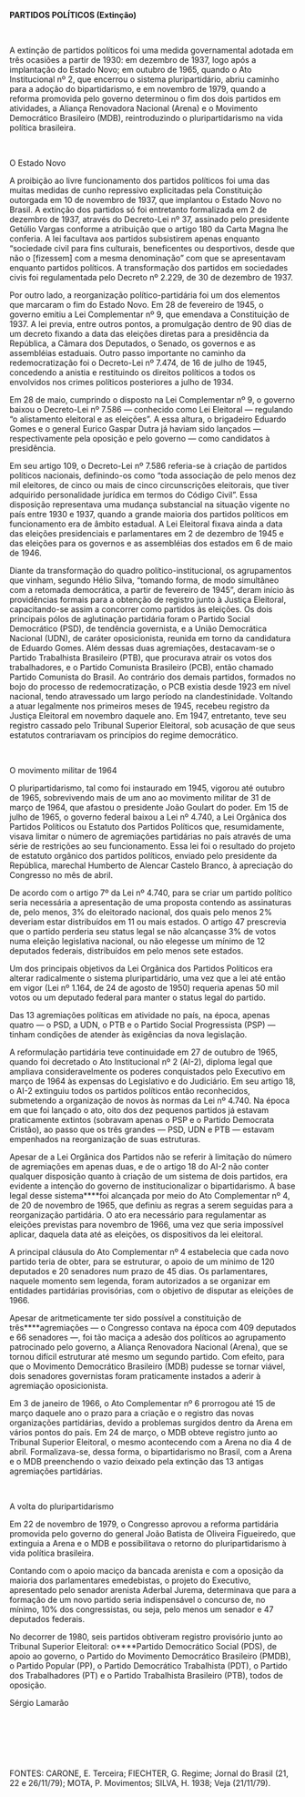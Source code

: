 **PARTIDOS POLÍTICOS (Extinção)**

 

A extinção de partidos políticos foi uma medida governamental adotada em
três ocasiões a partir de 1930: em dezembro de 1937, logo após a
implantação do Estado Novo; em outubro de 1965, quando o Ato
Institucional nº 2, que encerrou o sistema pluripartidário, abriu
caminho para a adoção do bipartidarismo, e em novembro de 1979, quando a
reforma promovida pelo governo determinou o fim dos dois partidos em
atividades, a Aliança Renovadora Nacional (Arena) e o Movimento
Democrático Brasileiro (MDB), reintroduzindo o pluripartidarismo na vida
política brasileira.

 

O Estado Novo

A proibição ao livre funcionamento dos partidos políticos foi uma das
muitas medidas de cunho repressivo explicitadas pela Constituição
outorgada em 10 de novembro de 1937, que implantou o Estado Novo no
Brasil. A extinção dos partidos só foi entretanto formalizada em 2 de
dezembro de 1937, através do Decreto-Lei nº 37, assinado pelo presidente
Getúlio Vargas conforme a atribuição que o artigo 180 da Carta Magna lhe
conferia. A lei facultava aos partidos subsistirem apenas enquanto
“sociedade civil para fins culturais, beneficentes ou desportivos, desde
que não o [fizessem] com a mesma denominação” com que se apresentavam
enquanto partidos políticos. A transformação dos partidos em sociedades
civis foi regulamentada pelo Decreto nº 2.229, de 30 de dezembro de
1937.

Por outro lado, a reorganização político-partidária foi um dos elementos
que marcaram o fim do Estado Novo. Em 28 de fevereiro de 1945, o governo
emitiu a Lei Complementar nº 9, que emendava a Constituição de 1937. A
lei previa, entre outros pontos, a promulgação dentro de 90 dias de um
decreto fixando a data das eleições diretas para a presidência da
República, a Câmara dos Deputados, o Senado, os governos e as
assembléias estaduais. Outro passo importante no caminho da
redemocratização foi o Decreto-Lei nº 7.474, de 16 de julho de 1945,
concedendo a anistia e restituindo os direitos políticos a todos os
envolvidos nos crimes políticos posteriores a julho de 1934.

Em 28 de maio, cumprindo o disposto na Lei Complementar nº 9, o governo
baixou o Decreto-Lei nº 7.586 — conhecido como Lei Eleitoral — regulando
“o alistamento eleitoral e as eleições”. A essa altura, o brigadeiro
Eduardo Gomes e o general Eurico Gaspar Dutra já haviam sido lançados —
respectivamente pela oposição e pelo governo — como candidatos à
presidência.

Em seu artigo 109, o Decreto-Lei nº 7.586 referia-se à criação de
partidos políticos nacionais, definindo-os como “toda associação de pelo
menos dez mil eleitores, de cinco ou mais de cinco circunscrições
eleitorais, que tiver adquirido personalidade jurídica em termos do
Código Civil”. Essa disposição representava uma mudança substancial na
situação vigente no país entre 1930 e 1937, quando a grande maioria dos
partidos políticos em funcionamento era de âmbito estadual. A Lei
Eleitoral fixava ainda a data das eleições presidenciais e parlamentares
em 2 de dezembro de 1945 e das eleições para os governos e as
assembléias dos estados em 6 de maio de 1946.

Diante da transformação do quadro político-institucional, os
agrupamentos que vinham, segundo Hélio Silva, “tomando forma, de modo
simultâneo com a retomada democrática, a partir de fevereiro de 1945”,
deram início às providências formais para a obtenção de registro junto à
Justiça Eleitoral, capacitando-se assim a concorrer como partidos às
eleições. Os dois principais pólos de aglutinação partidária foram o
Partido Social Democrático (PSD), de tendência governista, e a União
Democrática Nacional (UDN), de caráter oposicionista, reunida em torno
da candidatura de Eduardo Gomes. Além dessas duas agremiações,
destacavam-se o Partido Trabalhista Brasileiro (PTB), que procurava
atrair os votos dos trabalhadores, e o Partido Comunista Brasileiro
(PCB), então chamado Partido Comunista do Brasil. Ao contrário dos
demais partidos, formados no bojo do processo de redemocratização, o PCB
existia desde 1923 em nível nacional, tendo atravessado um largo período
na clandestinidade. Voltando a atuar legalmente nos primeiros meses de
1945, recebeu registro da Justiça Eleitoral em novembro daquele ano. Em
1947, entretanto, teve seu registro cassado pelo Tribunal Superior
Eleitoral, sob acusação de que seus estatutos contrariavam os princípios
do regime democrático.

 

O movimento militar de 1964

O pluripartidarismo, tal como foi instaurado em 1945, vigorou até
outubro de 1965, sobrevivendo mais de um ano ao movimento militar de 31
de março de 1964, que afastou o presidente João Goulart do poder. Em 15
de julho de 1965, o governo federal baixou a Lei nº 4.740, a Lei
Orgânica dos Partidos Políticos ou Estatuto dos Partidos Políticos que,
resumidamente, visava limitar o número de agremiações partidárias no
país através de uma série de restrições ao seu funcionamento. Essa lei
foi o resultado do projeto de estatuto orgânico dos partidos políticos,
enviado pelo presidente da República, marechal Humberto de Alencar
Castelo Branco, à apreciação do Congresso no mês de abril.

De acordo com o artigo 7º da Lei nº 4.740, para se criar um partido
político seria necessária a apresentação de uma proposta contendo as
assinaturas de, pelo menos, 3% do eleitorado nacional, dos quais pelo
menos 2% deveriam estar distribuídos em 11 ou mais estados. O artigo 47
prescrevia que o partido perderia seu status legal se não alcançasse 3%
de votos numa eleição legislativa nacional, ou não elegesse um mínimo de
12 deputados federais, distribuídos em pelo menos sete estados.

Um dos principais objetivos da Lei Orgânica dos Partidos Políticos era
alterar radicalmente o sistema pluripartidário, uma vez que a lei até
então em vigor (Lei nº 1.164, de 24 de agosto de 1950) requeria apenas
50 mil votos ou um deputado federal para manter o status legal do
partido.

Das 13 agremiações políticas em atividade no país, na época, apenas
quatro — o PSD, a UDN, o PTB e o Partido Social Progressista (PSP) —
tinham condições de atender às exigências da nova legislação.

A reformulação partidária teve continuidade em 27 de outubro de 1965,
quando foi decretado o Ato Institucional nº 2 (AI-2), diploma legal que
ampliava consideravelmente os poderes conquistados pelo Executivo em
março de 1964 às expensas do Legislativo e do Judiciário. Em seu artigo
18, o AI-2 extinguiu todos os partidos políticos então reconhecidos,
submetendo a organização de novos às normas da Lei nº 4.740. Na época em
que foi lançado o ato, oito dos dez pequenos partidos já estavam
praticamente extintos (sobravam apenas o PSP e o Partido Democrata
Cristão), ao passo que os três grandes — PSD, UDN e PTB — estavam
empenhados na reorganização de suas estruturas.

Apesar de a Lei Orgânica dos Partidos não se referir à limitação do
número de agremiações em apenas duas, e de o artigo 18 do AI-2 não
conter qualquer disposição quanto à criação de um sistema de dois
partidos, era evidente a intenção do governo de institucionalizar o
bipartidarismo. A base legal desse sistema****foi alcançada por meio do
Ato Complementar nº 4, de 20 de novembro de 1965, que definiu as regras
a serem seguidas para a reorganização partidária. O ato era necessário
para regulamentar as eleições previstas para novembro de 1966, uma vez
que seria impossível aplicar, daquela data até as eleições, os
dispositivos da lei eleitoral.

A principal cláusula do Ato Complementar nº 4 estabelecia que cada novo
partido teria de obter, para se estruturar, o apoio de um mínimo de 120
deputados e 20 senadores num prazo de 45 dias. Os parlamentares, naquele
momento sem legenda, foram autorizados a se organizar em entidades
partidárias provisórias, com o objetivo de disputar as eleições de 1966.

Apesar de aritmeticamente ter sido possível a constituição de
três****agremiações — o Congresso contava na época com 409 deputados e
66 senadores —, foi tão maciça a adesão dos políticos ao agrupamento
patrocinado pelo governo, a Aliança Renovadora Nacional (Arena), que se
tornou difícil estruturar até mesmo um segundo partido. Com efeito, para
que o Movimento Democrático Brasileiro (MDB) pudesse se tornar viável,
dois senadores governistas foram praticamente instados a aderir à
agremiação oposicionista.

Em 3 de janeiro de 1966, o Ato Complementar nº 6 prorrogou até 15 de
março daquele ano o prazo para a criação e o registro das novas
organizações partidárias, devido a problemas surgidos dentro da Arena em
vários pontos do país. Em 24 de março, o MDB obteve registro junto ao
Tribunal Superior Eleitoral, o mesmo acontecendo com a Arena no dia 4 de
abril. Formalizava-se, dessa forma, o bipartidarismo no Brasil, com a
Arena e o MDB preenchendo o vazio deixado pela extinção das 13 antigas
agremiações partidárias.

 

A volta do pluripartidarismo

Em 22 de novembro de 1979, o Congresso aprovou a reforma partidária
promovida pelo governo do general João Batista de Oliveira Figueiredo,
que extinguia a Arena e o MDB e possibilitava o retorno do
pluripartidarismo à vida política brasileira.

Contando com o apoio maciço da bancada arenista e com a oposição da
maioria dos parlamentares emedebistas, o projeto do Executivo,
apresentado pelo senador arenista Aderbal Jurema, determinava que para a
formação de um novo partido seria indispensável o concurso de, no
mínimo, 10% dos congressistas, ou seja, pelo menos um senador e 47
deputados federais.

No decorrer de 1980, seis partidos obtiveram registro provisório junto
ao Tribunal Superior Eleitoral: o****Partido Democrático Social (PDS),
de apoio ao governo, o Partido do Movimento Democrático Brasileiro
(PMDB), o Partido Popular (PP), o Partido Democrático Trabalhista (PDT),
o Partido dos Trabalhadores (PT) e o Partido Trabalhista Brasileiro
(PTB), todos de oposição.

Sérgio Lamarão

 

 

 

FONTES: CARONE, E. Terceira; FIECHTER, G. Regime; Jornal do Brasil (21,
22 e 26/11/79); MOTA, P. Movimentos; SILVA, H. 1938; Veja (21/11/79).

 
